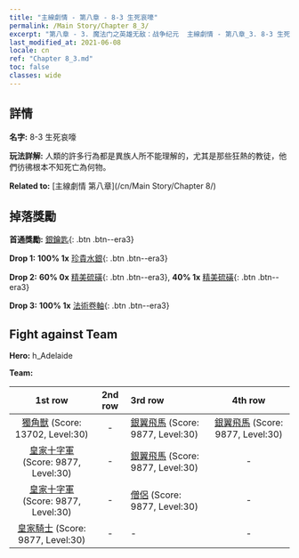 ```yaml
---
title: "主線劇情 - 第八章 - 8-3 生死哀嚎"
permalink: /Main Story/Chapter 8_3/
excerpt: "第八章 - 3. 魔法门之英雄无敌：战争纪元  主線劇情 - 第八章_3. 8-3 生死哀嚎"
last_modified_at: 2021-06-08
locale: cn
ref: "Chapter 8_3.md"
toc: false
classes: wide
---
```


## 詳情

 **名字:** 8-3 生死哀嚎

 **玩法詳解:** 人類的許多行為都是異族人所不能理解的，尤其是那些狂熱的教徒，他們彷彿根本不知死亡為何物。

 **Related to:** [主線劇情 第八章](/cn/Main Story/Chapter 8/)

## 掉落獎勵

 **首通獎勵:** [銀鑰匙](/cn/Items/con_693/){: .btn .btn--era3}

 **Drop 1:** **100% 1x** [珍貴水銀](/cn/Items/mat_28/){: .btn .btn--era3}

 **Drop 2:** **60% 0x** [精美硫磺](/cn/Items/mat_22/){: .btn .btn--era3}, **40% 1x** [精美硫磺](/cn/Items/mat_22/){: .btn .btn--era3}

 **Drop 3:** **100% 1x** [法術卷軸](/cn/Items/con_694/){: .btn .btn--era3}


## Fight against Team
 **Hero:** h_Adelaide

 **Team:**


  | 1st row | 2nd row | 3rd row | 4th row |
  |:----:|:----:|:----|:----:|
  | [獨角獸](/cn/units/Unicorn/) (Score: 13702, Level:30)  | - | [銀翼飛馬](/cn/units/Pegasus/) (Score: 9877, Level:30)  | [銀翼飛馬](/cn/units/Pegasus/) (Score: 9877, Level:30)  |
  | [皇家十字軍](/cn/units/Swordsman/) (Score: 9877, Level:30)  | - | [銀翼飛馬](/cn/units/Pegasus/) (Score: 9877, Level:30)  | - |
  | [皇家十字軍](/cn/units/Swordsman/) (Score: 9877, Level:30)  | - | [僧侶](/cn/units/Monk/) (Score: 9877, Level:30)  | - |
  | [皇家騎士](/cn/units/Cavalier/) (Score: 9877, Level:30)  | - | - | - |



